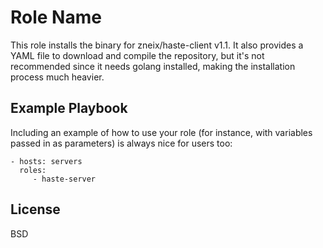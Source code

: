 Role Name
=========

This role installs the binary for zneix/haste-client v1.1.
It also provides a YAML file to download and compile the repository, but it's not recommended since it needs golang installed, making the installation process much heavier.

Example Playbook
----------------

Including an example of how to use your role (for instance, with variables passed in as parameters) is always nice for users too:

    - hosts: servers
      roles:
         - haste-server

License
-------

BSD
